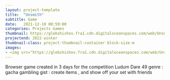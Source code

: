 ```yaml
---
layout: project-template
title:  "Unsmith"
subtitle: Game
date:   2021-12-10 00:59:00
categories: Projects Games
thumbnail: https://glebshishov.fra1.cdn.digitaloceanspaces.com/web/Unsmith/Unsmith-thumbnail.png
projectend: 2022 winter
thumbnail-class: project-thumbnail-container block-size-m
images:
- <img src="https://glebshishov.fra1.cdn.digitaloceanspaces.com/web/Unsmith/Unsmith-1.jpg" class="project-img-parameters img-size-full" alt="Unsmith-1">
---
```

Browser game created in 3 days for the competition Ludum Dare 49
genre : gacha gambling
gist : create items , and show off your set with friends